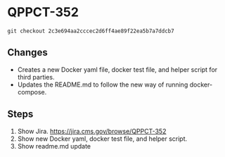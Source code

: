 # QPPCT-352

`git checkout 2c3e694aa2cccec2d6ff4ae89f22ea5b7a7ddcb7`

## Changes
- Creates a new Docker yaml file, docker test file, and helper script for third parties.
- Updates the README.md to follow the new way of running docker-compose.

## Steps
1. Show Jira.  https://jira.cms.gov/browse/QPPCT-352
1. Show new Docker yaml, docker test file, and helper script.
1. Show readme.md update
